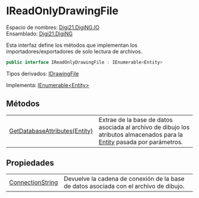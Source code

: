 # IReadOnlyDrawingFile

Espacio de nombres: [Digi21.DigiNG.IO](../../)  
Ensamblado: [Digi21.DigiNG](../../../)

Esta interfaz define los métodos que implementan los importadores/exportadores de solo lectura de archivos.

```csharp
public interface IReadOnlyDrawingFile : IEnumerable<Entity>
```

Tipos derivados: [IDrawingFile](../idrawingfile/)

Implementa: [IEnumerable&lt;Entity&gt;](https://docs.microsoft.com/en-us/dotnet/api/system.collections.generic.ienumerable-1?view=net-5.0)

## Métodos

|  |  |
| :--- | :--- |
| [GetDatabaseAttributes\(Entity\)](metodos/getdatabaseattributes.md) | Extrae de la base de datos asociada al archivo de dibujo los atributos almacenados para la [Entity](../../../digi21.diging.entities/clases/entity/) pasada por parámetros. |

## Propiedades

|  |  |
| :--- | :--- |
| [ConnectionString](propiedades/connectionstring.md) | Devuelve la cadena de conexión de la base de datos asociada con el archivo de dibujo. |

## 



